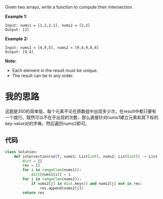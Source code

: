 Given two arrays, write a function to compute their intersection.

**Example 1:**

```
Input: nums1 = [1,2,2,1], nums2 = [2,2]
Output: [2]
```

**Example 2:**

```
Input: nums1 = [4,9,5], nums2 = [9,4,9,8,4]
Output: [9,4]
```

**Note:**

- Each element in the result must be unique.
- The result can be in any order.

# 我的思路 

这题是350的简单版，每个元素不论在原数组中出现多少次，在result中都只要有一个就行。既然可以不在乎出现的次数，那么直接针对nums1建立元素和其下标的key-value对的字典，然后遍历nums2即可。



## 代码

```python
class Solution:
    def intersection(self, nums1: List[int], nums2: List[int]) -> List[int]:
        dict = {}
        res = []
        for i in range(len(nums1)):
            dict[nums1[i]] = i
        for j in range(len(nums2)):
            if nums2[j] in dict.keys() and nums2[j] not in res:
                res.append(nums2[j])
        return res
```

